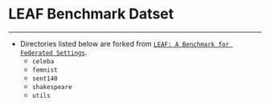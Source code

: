 # LEAF Benchmark Datset
---
* Directories listed below are forked from [`LEAF: A Benchmark for Federated Settings`](https://github.com/TalwalkarLab/leaf).
    * `celeba`
    * `femnist`
    * `sent140`
    * `shakespeare`
    * `utils`
